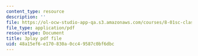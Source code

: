 ```yaml
---
content_type: resource
description: ''
file: https://ol-ocw-studio-app-qa.s3.amazonaws.com/courses/8-01sc-classical-mechanics-fall-2016/48a15ef6e170830a0cc49587c0bf6dbc_cadbtBS5qf4.pdf
file_type: application/pdf
resourcetype: Document
title: 3play pdf file
uid: 48a15ef6-e170-830a-0cc4-9587c0bf6dbc
---
```


